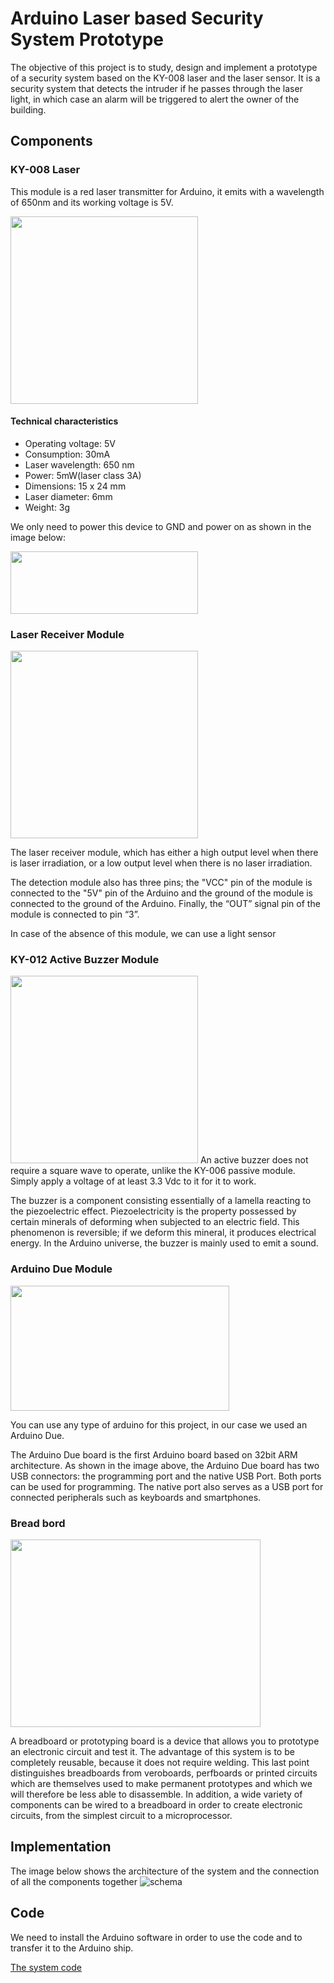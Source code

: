 
# Arduino Laser based Security System Prototype
The objective of this project is to study, design and implement a prototype of a security system based on the KY-008 laser and the laser sensor.
It is a security system that detects the intruder if he passes through the laser light, in which case an alarm will be triggered to alert the owner of the building.
 

## Components
### KY-008 Laser
This module is a red laser transmitter for Arduino, it emits with a wavelength of 650nm and its working voltage is 5V.

<img src="https://user-images.githubusercontent.com/58095725/209869718-1288e5b9-e25d-41a5-ba5c-daf3b9e2f385.png" width="300" height="300">

#### Technical characteristics
- Operating voltage: 5V
- Consumption: 30mA
- Laser wavelength: 650 nm
- Power: 5mW(laser class 3A)
- Dimensions: 15 x 24 mm
- Laser diameter: 6mm
- Weight: 3g

We only need to power this device to GND and power on as shown in the image below:

<img src="https://user-images.githubusercontent.com/58095725/209869853-75d2966c-1419-4068-9447-4e61f12fd605.png" width="300" height="100">

### Laser Receiver Module
<img src="https://user-images.githubusercontent.com/58095725/209869872-9eaaad6c-d023-4a64-8c6e-de495a84dcbb.png" width="300" height="300">

The laser receiver module, which has either a high output level when there is laser irradiation, or a low output level when there is no laser irradiation.

The detection module also has three pins; the "VCC" pin of the module is connected to the "5V" pin of the Arduino and the ground of the module is connected to the ground of the Arduino. Finally, the “OUT” signal pin of the module is connected to pin “3”.

In case of the absence of this module, we can use a light sensor


### KY-012 Active Buzzer Module
<img src="https://user-images.githubusercontent.com/58095725/209869905-c35c5888-1f57-4bb5-8f67-767220ffa8a1.png" width="300" height="300">
An active buzzer does not require a square wave to operate, unlike the KY-006 passive module. Simply apply a voltage of at least 3.3 Vdc to it for it to work.

The buzzer is a component consisting essentially of a lamella reacting to the piezoelectric effect. Piezoelectricity is the property possessed by certain minerals of deforming when subjected to an electric field. This phenomenon is reversible; if we deform this mineral, it produces electrical energy. In the Arduino universe, the buzzer is mainly used to emit a sound.


### Arduino Due Module
<img src="https://user-images.githubusercontent.com/58095725/209869917-a4b8e1c4-0614-4af7-b569-c967be266dcc.png" width="350" height="200">

You can use any type of arduino for this project, in our case we used an Arduino Due.

The Arduino Due board is the first Arduino board based on 32bit ARM architecture.
As shown in the image above, the Arduino Due board has two USB connectors: the programming port and the native USB Port. Both ports can be used for programming. The native port also serves as a USB port for connected peripherals such as keyboards and smartphones.


### Bread bord
<img src="https://user-images.githubusercontent.com/58095725/209869934-a790a35c-ec21-43d7-bb80-1f0782a4017d.png" width="400" height="300">

A breadboard or prototyping board is a device that allows you to prototype an electronic circuit and test it. The advantage of this system is to be completely reusable, because it does not require welding. This last point distinguishes breadboards from veroboards, perfboards or printed circuits which are themselves used to make permanent prototypes and which we will therefore be less able to disassemble. In addition, a wide variety of components can be wired to a breadboard in order to create electronic circuits, from the simplest circuit to a microprocessor.

## Implementation

The image below shows the architecture of the system and the connection of all the components together
![schema](https://user-images.githubusercontent.com/58095725/210135854-34c082a4-5b6e-4244-857d-7e573bae3fa2.jpg)


## Code

We need to install the Arduino software in order to use the code and to transfer it to the Arduino ship.

[The system code](Code/Security_System.ino)

